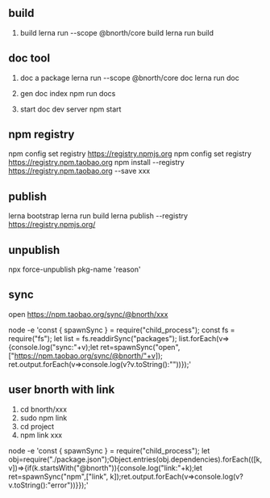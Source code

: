 ## build 

1. build
  lerna run --scope @bnorth/core build
  lerna run build

## doc tool

1. doc a package
    lerna run --scope @bnorth/core doc
    lerna run doc

1. gen doc index
    npm run docs

1. start doc dev server
    npm start


## npm registry

npm config set registry https://registry.npmjs.org
npm config set registry https://registry.npm.taobao.org
npm install --registry https://registry.npm.taobao.org --save xxx

## publish

lerna bootstrap
lerna run build
lerna publish --registry https://registry.npmjs.org/

## unpublish 

npx force-unpublish pkg-name 'reason'

## sync

open https://npm.taobao.org/sync/@bnorth/xxx

node -e 'const { spawnSync } = require("child_process"); const fs = require("fs"); let list = fs.readdirSync("packages"); list.forEach(v=>{console.log("sync:"+v);let ret=spawnSync("open",["https://npm.taobao.org/sync/@bnorth/"+v]); ret.output.forEach(v=>console.log(v?v.toString():""))});'

## user bnorth with link

1. cd bnorth/xxx
1. sudo npm link
1. cd project
1. npm link xxx

node -e 'const { spawnSync } = require("child_process"); let obj=require("./package.json");Object.entries(obj.dependencies).forEach(([k,v])=>{if(k.startsWith("@bnorth")){console.log("link:"+k);let ret=spawnSync("npm",["link", k]);ret.output.forEach(v=>console.log(v?v.toString():"error"))}});'